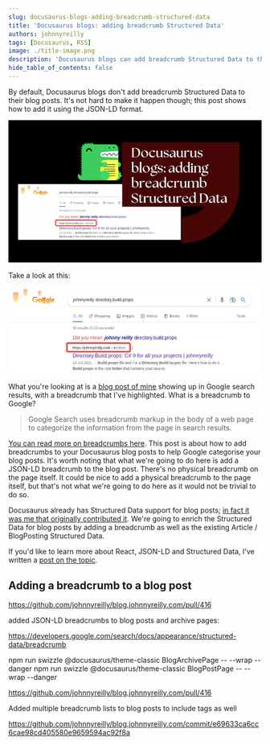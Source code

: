 ```yaml
---
slug: docusaurus-blogs-adding-breadcrumb-structured-data
title: 'Docusaurus blogs: adding breadcrumb Structured Data'
authors: johnnyreilly
tags: [Docusaurus, RSS]
image: ./title-image.png
description: 'Docusaurus blogs can add breadcrumb Structured Data to their blog posts. This post shows how to add it using the JSON-LD format.'
hide_table_of_contents: false
---
```


By default, Docusaurus blogs don't add breadcrumb Structured Data to their blog posts. It's not hard to make it happen though; this post shows how to add it using the JSON-LD format.

![title image reading "Docusaurus blogs: adding breadcrumb Structured Data" with the Docusaurus logo](title-image.png)

<!--truncate-->

Take a look at this:

![screenshot of Google search results with a highlighted breadcrumb](./screenshot-google-search-results-breadcrumbs.png)

What you're looking at is a [blog post of mine](../2021-07-14-directory-build-props-c-sharp-9-for-all/index.md) showing up in Google search results, with a breadcrumb that I've highlighted. What is a breadcrumb to Google?

> Google Search uses breadcrumb markup in the body of a web page to categorize the information from the page in search results.

[You can read more on breadcrumbs here](https://developers.google.com/search/docs/appearance/structured-data/breadcrumb). This post is about how to add breadcrumbs to your Docusaurus blog posts to help Google categorise your blog posts. It's worth noting that what we're going to do here is add a JSON-LD breadcrumb to the blog post. There's no physical breadcrumb on the page itself. It could be nice to add a physical breadcrumb to the page itself, but that's not what we're going to do here as it would not be trivial to do so.

Docusaurus already has Structured Data support for blog posts; [in fact it was me that originally contributed it](https://github.com/facebook/docusaurus/pull/5322). We're going to enrich the Structured Data for blog posts by adding a breadcrumb as well as the existing Article / BlogPosting Structured Data.

If you'd like to learn more about React, JSON-LD and Structured Data, I've written a [post on the topic](../2021-10-15-structured-data-seo-and-react/index.md).

## Adding a breadcrumb to a blog post

https://github.com/johnnyreilly/blog.johnnyreilly.com/pull/416

added JSON-LD breadcrumbs to blog posts and archive pages:

https://developers.google.com/search/docs/appearance/structured-data/breadcrumb

npm run swizzle @docusaurus/theme-classic BlogArchivePage -- --wrap --danger
npm run swizzle @docusaurus/theme-classic BlogPostPage -- --wrap --danger

https://github.com/johnnyreilly/blog.johnnyreilly.com/pull/416

Added multiple breadcrumb lists to blog posts to include tags as well

https://github.com/johnnyreilly/blog.johnnyreilly.com/commit/e69633ca6cc6cae98cd405580e9659594ac92f8a
